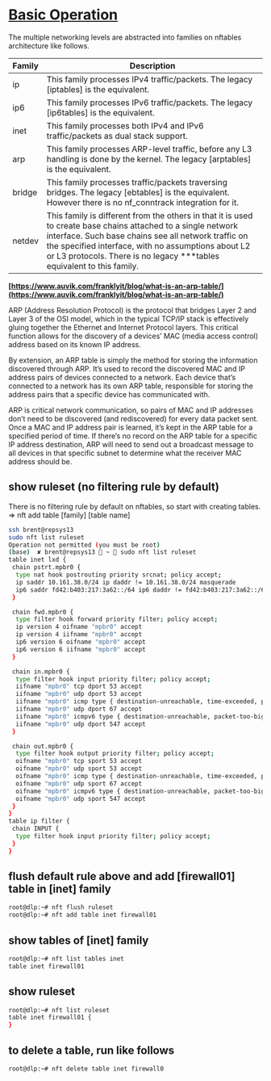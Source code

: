 # **[Basic Operation](https://www.server-world.info/en/note?os=Ubuntu_22.04&p=nftables&f=2)**

The multiple networking levels are abstracted into families on nftables architecture like follows.

| Family | Description                                                                                                                                                                                                                                                                                          |
|--------|------------------------------------------------------------------------------------------------------------------------------------------------------------------------------------------------------------------------------------------------------------------------------------------------------|
| ip     | This family processes IPv4 traffic/packets. The legacy [iptables] is the equivalent.                                                                                                                                                                                                                 |
| ip6    | This family processes IPv6 traffic/packets. The legacy [ip6tables] is the equivalent.                                                                                                                                                                                                                |
| inet   | This family processes both IPv4 and IPv6 traffic/packets as dual stack support.                                                                                                                                                                                                                      |
| arp    | This family processes ARP-level traffic, before any L3 handling is done by the kernel. The legacy [arptables] is the equivalent.                                                                                                                                                                     |
| bridge | This family processes traffic/packets traversing bridges. The legacy [ebtables] is the equivalent. However there is no nf_conntrack integration for it.                                                                                                                                              |
| netdev | This family is different from the others in that it is used to create base chains attached to a single network interface. Such base chains see all network traffic on the specified interface, with no assumptions about L2 or L3 protocols. There is no legacy ***tables equivalent to this family. |

**[https://www.auvik.com/franklyit/blog/what-is-an-arp-table/](https://www.auvik.com/franklyit/blog/what-is-an-arp-table/)**

ARP (Address Resolution Protocol) is the protocol that bridges Layer 2 and Layer 3 of the OSI model, which in the typical TCP/IP stack is effectively gluing together the Ethernet and Internet Protocol layers. This critical function allows for the discovery of a devices’ MAC (media access control) address based on its known IP address.

By extension, an ARP table is simply the method for storing the information discovered through ARP. It’s used to record the discovered MAC and IP address pairs of devices connected to a network. Each device that’s connected to a network has its own ARP table, responsible for storing the address pairs that a specific device has communicated with.

ARP is critical network communication, so pairs of MAC and IP addresses don’t need to be discovered (and rediscovered) for every data packet sent. Once a MAC and IP address pair is learned, it’s kept in the ARP table for a specified period of time.  If there’s no record on the ARP table for a specific IP address destination, ARP will need to send out a broadcast message to all devices in that specific subnet to determine what the receiver MAC address should be.

## show ruleset (no filtering rule by default)

There is no filtering rule by default on nftables, so start with creating tables.
⇒ nft add table [family] [table name]

```bash
ssh brent@repsys13
sudo nft list ruleset
Operation not permitted (you must be root)
(base)  ✘ brent@repsys13  ~  sudo nft list ruleset
table inet lxd {
 chain pstrt.mpbr0 {
  type nat hook postrouting priority srcnat; policy accept;
  ip saddr 10.161.38.0/24 ip daddr != 10.161.38.0/24 masquerade
  ip6 saddr fd42:b403:217:3a62::/64 ip6 daddr != fd42:b403:217:3a62::/64 masquerade
 }

 chain fwd.mpbr0 {
  type filter hook forward priority filter; policy accept;
  ip version 4 oifname "mpbr0" accept
  ip version 4 iifname "mpbr0" accept
  ip6 version 6 oifname "mpbr0" accept
  ip6 version 6 iifname "mpbr0" accept
 }

 chain in.mpbr0 {
  type filter hook input priority filter; policy accept;
  iifname "mpbr0" tcp dport 53 accept
  iifname "mpbr0" udp dport 53 accept
  iifname "mpbr0" icmp type { destination-unreachable, time-exceeded, parameter-problem } accept
  iifname "mpbr0" udp dport 67 accept
  iifname "mpbr0" icmpv6 type { destination-unreachable, packet-too-big, time-exceeded, parameter-problem, nd-router-solicit, nd-neighbor-solicit, nd-neighbor-advert, mld2-listener-report } accept
  iifname "mpbr0" udp dport 547 accept
 }

 chain out.mpbr0 {
  type filter hook output priority filter; policy accept;
  oifname "mpbr0" tcp sport 53 accept
  oifname "mpbr0" udp sport 53 accept
  oifname "mpbr0" icmp type { destination-unreachable, time-exceeded, parameter-problem } accept
  oifname "mpbr0" udp sport 67 accept
  oifname "mpbr0" icmpv6 type { destination-unreachable, packet-too-big, time-exceeded, parameter-problem, echo-request, nd-router-advert, nd-neighbor-solicit, nd-neighbor-advert, mld2-listener-report } accept
  oifname "mpbr0" udp sport 547 accept
 }
}
table ip filter {
 chain INPUT {
  type filter hook input priority filter; policy accept;
 }
}
```

## flush default rule above and add [firewall01] table in [inet] family

```bash
root@dlp:~# nft flush ruleset
root@dlp:~# nft add table inet firewall01
```

## show tables of [inet] family

```bash
root@dlp:~# nft list tables inet
table inet firewall01
```

## show ruleset

```bash
root@dlp:~# nft list ruleset
table inet firewall01 {
}
```

## to delete a table, run like follows

```bash
root@dlp:~# nft delete table inet firewall0
```
